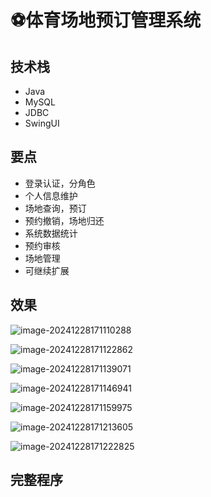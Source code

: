
# ⚽体育场地预订管理系统

<MyGlobalComponent />

## 技术栈

- Java
- MySQL
- JDBC
- SwingUI

## 要点

- 登录认证，分角色
- 个人信息维护
- 场地查询，预订
- 预约撤销，场地归还
- 系统数据统计
- 预约审核
- 场地管理
- 可继续扩展

## 效果

![image-20241228171110288](http://cdn.qiniu.liyansheng.top/img/image-20241228171110288.png)

![image-20241228171122862](http://cdn.qiniu.liyansheng.top/img/image-20241228171122862.png)

![image-20241228171139071](http://cdn.qiniu.liyansheng.top/img/image-20241228171139071.png)

![image-20241228171146941](http://cdn.qiniu.liyansheng.top/img/image-20241228171146941.png)

![image-20241228171159975](http://cdn.qiniu.liyansheng.top/img/image-20241228171159975.png)

![image-20241228171213605](http://cdn.qiniu.liyansheng.top/img/image-20241228171213605.png)

![image-20241228171222825](http://cdn.qiniu.liyansheng.top/img/image-20241228171222825.png)

## 完整程序

<PaymentButton :productId="180" />